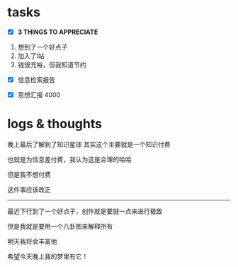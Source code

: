 # tasks
- [x] **3 THINGS TO APPRECIATE**
1. 想到了一个好点子
2. 加入了l站
3. 钱很充裕，但我知道节约
- [x] 信息检索报告
- [x] 思想汇报 4000


# logs & thoughts
晚上最后了解到了知识星球
其实这个主要就是一个知识付费

也就是为信息差付费，我认为这是合理的哈哈

但是我不想付费

这件事应该改正

--- 
最近下行到了一个好点子，创作就是要就一点来进行极致

但是我就是要用一个八卦图来解释所有

明天我将会丰富他

希望今天晚上我的梦里有它！






